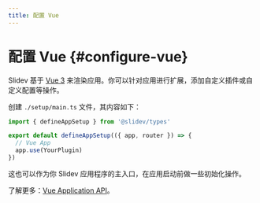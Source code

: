```yaml
---
title: 配置 Vue
---
```


# 配置 Vue {#configure-vue}

<Environment type="client" />

Slidev 基于 [Vue 3](https://v3.vuejs.org/) 来渲染应用。你可以针对应用进行扩展，添加自定义插件或自定义配置等操作。

创建 `./setup/main.ts` 文件，其内容如下：

```ts
import { defineAppSetup } from '@slidev/types'

export default defineAppSetup(({ app, router }) => {
  // Vue App
  app.use(YourPlugin)
})
```

这也可以作为你 Slidev 应用程序的主入口，在应用启动前做一些初始化操作。

了解更多：[Vue Application API](https://v3.vuejs.org/api/application-api.html#component)。
